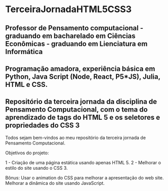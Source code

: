# TerceiraJornadaHTML5CSS3
## Professor de Pensamento computacional -  graduando em bacharelado em Ciências Econômicas - graduando em Lienciatura em Informática
## Programação amadora, experiência básica em Python, Java Script (Node, React, P5*JS), Julia, HTML e CSS.
## Repositório da terceira jornada da disciplina de Pensamento Computacional, com o tema do aprendizado de tags do HTML 5 e os seletores e propriedades do CSS 3

Todos sejam bem-vindos ao meu repositório da terceira jornada de Pensamento Computacional.

Objetivos do projeto:

1 - Criação de uma página estática usando apenas HTML 5.
2 - Melhorar o estilo do site usando o CSS 3.


Bônus:
Usar o animation do CSS para melhorar a apresentação do web site.
Melhorar a dinâmica do site usando JavaScript.

